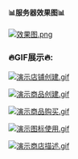 #### 📊服务器效果图📊

[![效果图.png](https://attachment.mcbbs.net/data/myattachment/forum/202204/09/121120w8aa998ytextpea8.png)](https://www.mcbbs.net/thread-1321609-1-1.html)

### 🔥GIF展示🔥:

[![演示店铺创建.gif](https://attachment.mcbbs.net/data/myattachment/forum/202204/04/111834apvpmeuv4zmvhbv9.gif)](https://www.mcbbs.net/thread-1321609-1-1.html)

[![演示商品创建.gif](https://attachment.mcbbs.net/data/myattachment/forum/202204/04/111200ambevm2meleqf1km.gif)](https://www.mcbbs.net/thread-1321609-1-1.html)

[![演示商品购买.gif](https://attachment.mcbbs.net/data/myattachment/forum/202204/04/111216j3k7ddpcfabvk703.gif)](https://www.mcbbs.net/thread-1321609-1-1.html)

[![演示图标使用.gif](https://attachment.mcbbs.net/data/myattachment/forum/202204/04/111854s1d1dpff0pdo6fz1.gif)](https://www.mcbbs.net/thread-1321609-1-1.html)

[![演示商店描述.gif](https://attachment.mcbbs.net/data/myattachment/forum/202204/04/113027hyp3464iiil4cin8.gif)](https://www.mcbbs.net/thread-1321609-1-1.html)